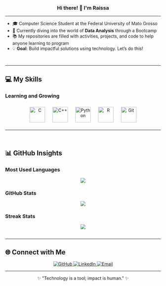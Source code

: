 ### <div align="center">Hi there! 👋 I'm Raissa </div>
 
---

- 🎓 Computer Science Student at the Federal University of Mato Grosso  
- 🚀 Currently diving into the world of **Data Analysis** through a Bootcamp  
- 📚 My repositories are filled with activities, projects, and code to help anyone learning to program  
- 💡 **Goal**: Build impactful solutions using technology. Let’s do this! 

<br/>

---

## 💻 My Skills

### Learning and Growing
<div align="center">  
  <a href="https://www.cprogramming.com/" target="_blank"><img style="margin: 10px" src="https://profilinator.rishav.dev/skills-assets/c-original.svg" alt="C" height="50" /></a>  
  <a href="https://www.cplusplus.com/" target="_blank"><img style="margin: 10px" src="https://profilinator.rishav.dev/skills-assets/cplusplus-original.svg" alt="C++" height="50" /></a>  
  <a href="https://www.python.org/" target="_blank"><img style="margin: 10px" src="https://profilinator.rishav.dev/skills-assets/python-original.svg" alt="Python" height="50" /></a>  
  <a href="https://www.r-project.org/" target="_blank"><img style="margin: 10px" src="https://profilinator.rishav.dev/skills-assets/r.svg" alt="R" height="50" /></a>  
  <a href="https://git-scm.com/" target="_blank"><img style="margin: 10px" src="https://profilinator.rishav.dev/skills-assets/git-scm-icon.svg" alt="Git" height="50" /></a>  
</div>

---
<br/>

## 📊 GitHub Insights

### Most Used Languages  
<div align="center">
  <img src="https://github-readme-stats.vercel.app/api/top-langs/?username=cavalcantiraissas&layout=compact&hide_border=true&theme=radical" align="center" />
</div>

### GitHub Stats  
<div align="center">
  <img src="https://github-readme-stats.vercel.app/api?username=cavalcantiraissas&show_icons=true&count_private=true&hide_border=true&theme=radical" align="center" />
</div>

### Streak Stats  
<div align="center">
  <img src="https://streak-stats.demolab.com?user=cavalcantiraissas&theme=radical&hide_border=true" align="center" />
</div>

<br/>

---

## 🌐 Connect with Me

<div align="center">
  <a href="https://github.com/cavalcantiraissas" target="_blank">
    <img src="https://img.shields.io/badge/GitHub-181717?style=for-the-badge&logo=github&logoColor=white" alt="GitHub" />
  </a>
  <a href="https://linkedin.com/in/cavalcantiraissa" target="_blank">
    <img src="https://img.shields.io/badge/LinkedIn-0A66C2?style=for-the-badge&logo=linkedin&logoColor=white" alt="LinkedIn" />
  </a>
  <a href="mailto:cavalcanti.c.raissa@gmail.com" target="_blank">
    <img src="https://img.shields.io/badge/Email-EA4335?style=for-the-badge&logo=gmail&logoColor=white" alt="Email" />
  </a>
</div>

---

<div align="center">
✨ "Technology is a tool; impact is human." ✨  
</div>
